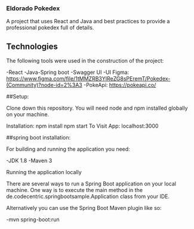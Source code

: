 ### Eldorado Pokedex

A project that uses React and Java and best practices to provide a professional pokedex full of details.

## Technologies

The following tools were used in the construction of the project:


-React
-Java-Spring boot
-Swagger UI
-UI Figma: https://www.figma.com/file/1tMMZRB3YIReZG8sPEremT/Pokedex-(Community)?node-id=2%3A3
-PokeApi: https://pokeapi.co/

##Setup:

Clone down this repository. You will need node and npm installed globally on your machine.

Installation: npm install
npm start  To Visit App: localhost:3000

##spring boot installation:

For building and running the application you need:

   -JDK 1.8
   -Maven 3

 Running the application locally

 There are several ways to run a Spring Boot application on your local machine. One way is to execute the main method in the         de.codecentric.springbootsample.Application class from your IDE.

 Alternatively you can use the Spring Boot Maven plugin like so:

   -mvn spring-boot:run
















